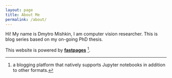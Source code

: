 ```yaml
---
layout: page
title: About Me
permalink: /about/
---
```


Hi! My name is Dmytro Mishkin, I am computer vision researcher. This is blog series based on my on-going PhD thesis.

This website is powered by **[fastpages](https://github.com/fastai/fastpages)** [^1].



[^1]:a blogging platform that natively supports Jupyter notebooks in addition to other formats.
